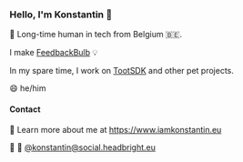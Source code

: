 ### Hello, I'm Konstantin 👋

🔭 Long-time human in tech from Belgium 🇧🇪.

I make [FeedbackBulb](https://feedbackbulb.com) 💡

In my spare time, I work on [TootSDK](https://github.com/TootSDK/TootSDK) and other pet projects.

😄 he/him



#### Contact

🚀 Learn more about me at https://www.iamkonstantin.eu

💬 🐘 [@konstantin@social.headbright.eu](https://social.headbright.eu/@konstantin)

<!--
**kkostov/kkostov** is a ✨ _special_ ✨ repository because its `README.md` (this file) appears on your GitHub profile.

Here are some ideas to get you started:


- 💬 You have a fun
- 📫 How to reach me: ...
- 
- ⚡ Fun fact: ...
-->
